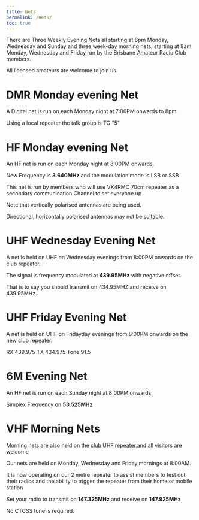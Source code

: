```yaml
---
title: Nets
permalink: /nets/
toc: true
---
```


There are Three Weekly Evening Nets all starting at 8pm Monday, Wednesday and Sunday
and three week-day morning nets, starting at 8am Monday, Wednesday and Friday
run by the Brisbane Amateur Radio Club members.

All licensed amateurs are welcome to join us.

# DMR Monday evening Net

A Digital net is run on each Monday night at 7:00PM onwards to 8pm.

Using a local repeater the talk group is TG "5"

# HF Monday evening Net

An HF net is run on each Monday night at 8:00PM onwards.

New Frequency is **3.640MHz** and the modulation mode is LSB or SSB

This net is run by members who will use VK4RMC 70cm repeater as a secondary communication Channel to set everyone up


Note that vertically polarised antennas are being used.

Directional, horizontally polarised antennas may not be suitable.

# UHF Wednesday Evening Net

A net is held on UHF on Wednesday evenings from 8:00PM onwards on the club repeater.

The signal is frequency modulated at **439.95MHz** with negative offset.

That is to say you should transmit on 434.95MHZ and receive on 439.95MHz.

# UHF Friday Evening Net

A net is held on UHF on Fridayday evenings from 8:00PM onwards on the new club repeater.

RX 439.975  TX 434.975  Tone 91.5

# 6M Evening Net

An HF net is run on each Sunday night at 8:00PM onwards.

Simplex Frequency on **53.525MHz**

# VHF Morning Nets

Morning nets are also held on the club UHF repeater.and all visitors are welcome

Our nets are held on Monday, Wednesday and Friday mornings at 8:00AM.

It is now operating on our 2 metre repeater to assist members to test out their radios
and the ability to trigger the repeater from their home or mobile station

Set your radio to transmit on **147.325MHz** and receive on **147.925MHz**

No CTCSS tone is required.
